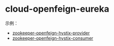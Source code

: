 # cloud-openfeign-eureka

示例：

- [zookeeper-openfeign-hystix-provider](../../cloud-zookeeper/cloud-zookeeper-openfeign-hystix-provider)
- [zookeeper-openfeign-hystix-consumer](../../cloud-zookeeper/cloud-zookeeper-openfeign-hystix-consumer)
